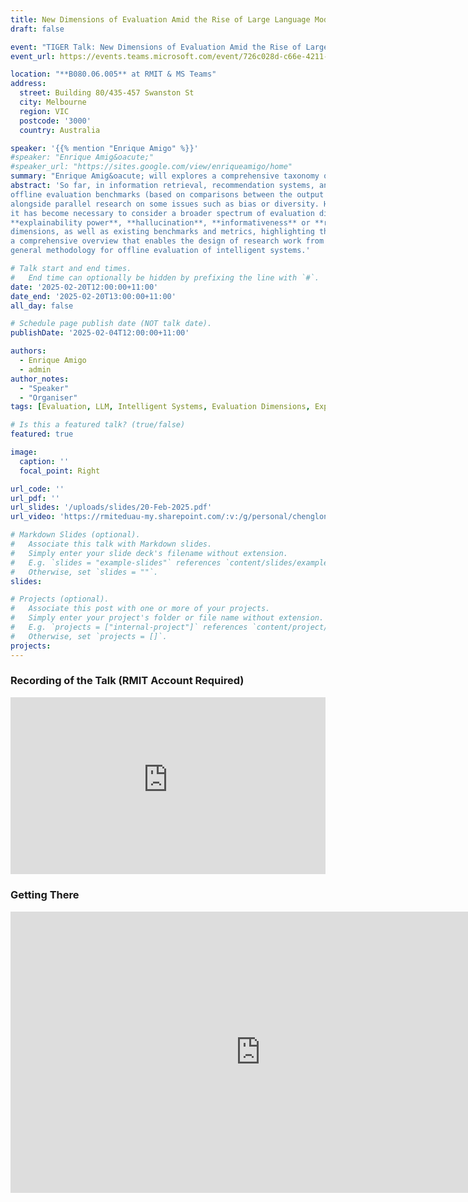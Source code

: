 ```yaml
---
title: New Dimensions of Evaluation Amid the Rise of Large Language Models
draft: false

event: "TIGER Talk: New Dimensions of Evaluation Amid the Rise of Large Language Models"
event_url: https://events.teams.microsoft.com/event/726c028d-c66e-4211-9029-62c1f6466da1@d1323671-cdbe-4417-b4d4-bdb24b51316b

location: "**B080.06.005** at RMIT & MS Teams"
address:
  street: Building 80/435-457 Swanston St
  city: Melbourne
  region: VIC
  postcode: '3000'
  country: Australia

speaker: '{{% mention "Enrique Amigo" %}}'
#speaker: "Enrique Amig&oacute;"
#speaker_url: "https://sites.google.com/view/enriqueamigo/home"
summary: "Enrique Amig&oacute; will explores a comprehensive taxonomy of evaluation dimensions for large language models, emphasizing the need to consider aspects like harmful content, explainability, hallucination, informativeness, and reasoning capabilities alongside traditional effectiveness benchmarks."
abstract: 'So far, in information retrieval, recommendation systems, and artificial intelligence in general, automatic 
offline evaluation benchmarks (based on comparisons between the output and a gold standard) have focused on **effectiveness**, 
alongside parallel research on some issues such as bias or diversity. However, with the emergence of large language models, 
it has become necessary to consider a broader spectrum of evaluation dimensions, including aspects such as **harmful content**, 
**explainability power**, **hallucination**, **informativeness** or **reasoning capabilities**. This talk presents a taxonomy of evaluation
dimensions, as well as existing benchmarks and metrics, highlighting their strengths and limitations. The goal is to provide
a comprehensive overview that enables the design of research work from different perspectives, as well as to outline a 
general methodology for offline evaluation of intelligent systems.'

# Talk start and end times.
#   End time can optionally be hidden by prefixing the line with `#`.
date: '2025-02-20T12:00:00+11:00'
date_end: '2025-02-20T13:00:00+11:00'
all_day: false

# Schedule page publish date (NOT talk date).
publishDate: '2025-02-04T12:00:00+11:00'

authors: 
  - Enrique Amigo
  - admin
author_notes:
  - "Speaker"
  - "Organiser"
tags: [Evaluation, LLM, Intelligent Systems, Evaluation Dimensions, Explainability, Hallucination, Informativeness, Reasoning Capabilities]

# Is this a featured talk? (true/false)
featured: true

image:
  caption: ''
  focal_point: Right

url_code: ''
url_pdf: ''
url_slides: '/uploads/slides/20-Feb-2025.pdf'
url_video: 'https://rmiteduau-my.sharepoint.com/:v:/g/personal/chenglong_ma_rmit_edu_au/EZ9UmXvfmNtEn_7EgUG0wSMBoNXu2Vq9mckbT4cNJxwW4w'

# Markdown Slides (optional).
#   Associate this talk with Markdown slides.
#   Simply enter your slide deck's filename without extension.
#   E.g. `slides = "example-slides"` references `content/slides/example-slides.md`.
#   Otherwise, set `slides = ""`.
slides:

# Projects (optional).
#   Associate this post with one or more of your projects.
#   Simply enter your project's folder or file name without extension.
#   E.g. `projects = ["internal-project"]` references `content/project/deep-learning/index.md`.
#   Otherwise, set `projects = []`.
projects:
---
```


### Recording of the Talk (RMIT Account Required)

<div style="max-width: 800px"><div style="position: relative; padding-bottom: 56.25%; height: 0; overflow: hidden;"><iframe src="https://rmiteduau-my.sharepoint.com/personal/chenglong_ma_rmit_edu_au/_layouts/15/embed.aspx?UniqueId=7b99549f-98df-44db-9ffe-c48141b4c123&embed=%7B%22ust%22%3Atrue%7D&referrer=StreamWebApp&referrerScenario=EmbedDialog.Create" width="800" height="360" frameborder="0" scrolling="no" allowfullscreen title="[TIGER Talk] _New Dimensions of Evaluation Amid the Rise of Large Language Models_, by Assoc. Prof. Enrique Amigó [080.06.005 & MS Teams]-20250220_120942-Meeting Recording.mp4" style="border:none; position: absolute; top: 0; left: 0; right: 0; bottom: 0; height: 100%; max-width: 100%;"></iframe></div></div>


### Getting There

<iframe src="https://www.google.com/maps/embed?pb=!1m18!1m12!1m3!1d3152.222093623283!2d144.96027981258027!3d-37.80826657186005!2m3!1f0!2f0!3f0!3m2!1i1024!2i768!4f13.1!3m3!1m2!1s0x6ad642cb67178b05%3A0xe5c2160ff784f314!2sBuilding%2080%20(Swanston%20Academic%20Building)%20-%20RMIT%20University!5e0!3m2!1sen!2sau!4v1738711638555!5m2!1sen!2sau" width="800" height="450" style="border:0;" allowfullscreen="" loading="lazy" referrerpolicy="no-referrer-when-downgrade"></iframe>
